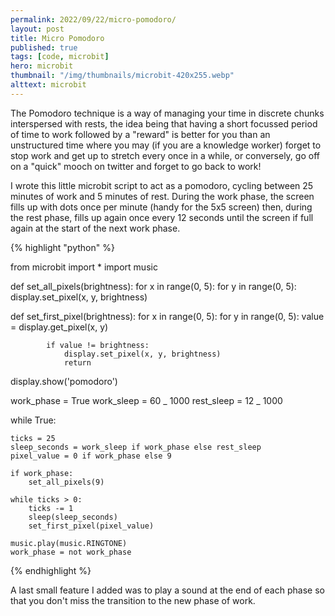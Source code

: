 ```yaml
---
permalink: 2022/09/22/micro-pomodoro/
layout: post
title: Micro Pomodoro
published: true
tags: [code, microbit]
hero: microbit
thumbnail: "/img/thumbnails/microbit-420x255.webp"
alttext: microbit
---
```


The Pomodoro technique is a way of managing your time in discrete chunks interspersed with rests, the idea being that
having a short focussed period of time to work followed by a "reward" is better for you than an unstructured time where
you may (if you are a knowledge worker) forget to stop work and get up to stretch every once in a while, or conversely,
go off on a "quick" mooch on twitter and forget to go back to work!

I wrote this little microbit script to act as a pomodoro, cycling between 25 minutes of work and 5 minutes of rest. During
the work phase, the screen fills up with dots once per minute (handy for the 5x5 screen) then, during the rest phase, fills
up again once every 12 seconds until the screen if full again at the start of the next work phase.

{% highlight "python" %}

from microbit import \*
import music

def set_all_pixels(brightness):
for x in range(0, 5):
for y in range(0, 5):
display.set_pixel(x, y, brightness)

def set_first_pixel(brightness):
for x in range(0, 5):
for y in range(0, 5):
value = display.get_pixel(x, y)

            if value != brightness:
                display.set_pixel(x, y, brightness)
                return

display.show('pomodoro')

work_phase = True
work_sleep = 60 _ 1000
rest_sleep = 12 _ 1000

while True:

    ticks = 25
    sleep_seconds = work_sleep if work_phase else rest_sleep
    pixel_value = 0 if work_phase else 9

    if work_phase:
        set_all_pixels(9)

    while ticks > 0:
        ticks -= 1
        sleep(sleep_seconds)
        set_first_pixel(pixel_value)

    music.play(music.RINGTONE)
    work_phase = not work_phase

{% endhighlight %}

A last small feature I added was to play a sound at the end of each phase so that you don't miss
the transition to the new phase of work.
